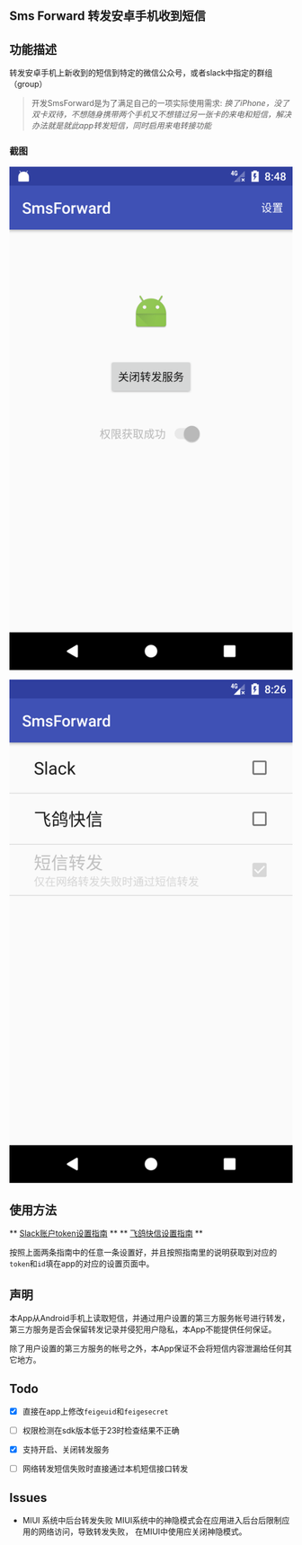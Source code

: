 Sms Forward   转发安卓手机收到短信
-----------

## 功能描述

转发安卓手机上新收到的短信到特定的微信公众号，或者slack中指定的群组（group）
> 开发SmsForward是为了满足自己的一项实际使用需求: *换了iPhone，没了双卡双待，不想随身携带两个手机又不想错过另一张卡的来电和短信，解决办法就是就此app转发短信，同时启用来电转接功能*


### 截图

![](./docs/app-home.png) 

![](./docs/app-setting.png)

## 使用方法

** [Slack账户token设置指南](./docs/setup_slack.md) **
** [飞鸽快信设置指南](./docs/setup_feige.md) **

按照上面两条指南中的任意一条设置好，并且按照指南里的说明获取到对应的`token`和`id`填在app的对应的设置页面中。


## 声明
本App从Android手机上读取短信，并通过用户设置的第三方服务帐号进行转发，第三方服务是否会保留转发记录并侵犯用户隐私，本App不能提供任何保证。

除了用户设置的第三方服务的帐号之外，本App保证不会将短信内容泄漏给任何其它地方。

## Todo

- [x] 直接在app上修改`feigeuid`和`feigesecret` 
- [ ] 权限检测在sdk版本低于23时检查结果不正确
- [x] 支持开启、关闭转发服务
- [ ] 网络转发短信失败时直接通过本机短信接口转发


## Issues

* MIUI 系统中后台转发失败
MIUI系统中的神隐模式会在应用进入后台后限制应用的网络访问，导致转发失败，
在MIUI中使用应关闭神隐模式。

